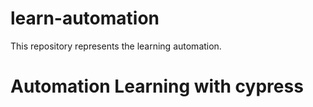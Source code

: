 # learn-automation
This repository represents the learning automation.

# Automation Learning with cypress
